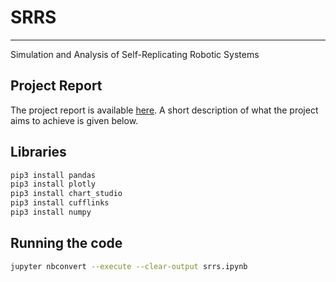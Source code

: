 # SRRS
***
Simulation and Analysis of Self-Replicating Robotic Systems

## Project Report

The project report is available [here](link). A short description of what the project aims to achieve is given below.



## Libraries 

```sh
pip3 install pandas
pip3 install plotly
pip3 install chart_studio
pip3 install cufflinks
pip3 install numpy
````

## Running the code

```sh
jupyter nbconvert --execute --clear-output srrs.ipynb
```